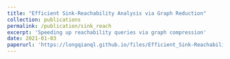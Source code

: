 ```yaml
---
title: "Efficient Sink-Reachability Analysis via Graph Reduction"
collection: publications
permalink: /publication/sink_reach
excerpt: 'Speeding up reachability queries via graph compression'
date: 2021-01-03
paperurl: 'https://longqianql.github.io/files/Efficient_Sink-Reachability_Analysis_via_Graph_Reduction.pdf'
---
```

